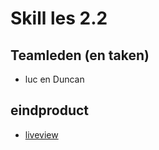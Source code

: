 # Skill les 2.2

## Teamleden (en taken)
- luc en Duncan

## eindproduct
- [liveview](https://38404.hosts2.ma-cloud.nl/merge/)
